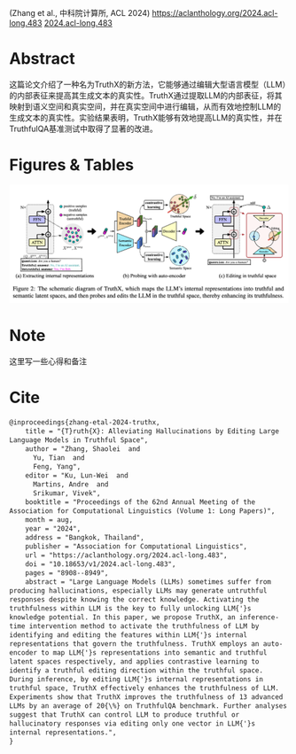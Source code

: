 (Zhang et al., 中科院计算所, ACL 2024)
https://aclanthology.org/2024.acl-long.483
[2024.acl-long.483](../attachments/2024.acl-long.483.pdf)

# Abstract
这篇论文介绍了一种名为TruthX的新方法，它能够通过编辑大型语言模型（LLM）的内部表征来提高其生成文本的真实性。TruthX通过提取LLM的内部表征，将其映射到语义空间和真实空间，并在真实空间中进行编辑，从而有效地控制LLM的生成文本的真实性。实验结果表明，TruthX能够有效地提高LLM的真实性，并在TruthfulQA基准测试中取得了显著的改进。

# Figures & Tables
![](../attachments/zhang2024truthx-fig2.png)

# Note
这里写一些心得和备注

# Cite
```
@inproceedings{zhang-etal-2024-truthx,
    title = "{T}ruth{X}: Alleviating Hallucinations by Editing Large Language Models in Truthful Space",
    author = "Zhang, Shaolei  and
      Yu, Tian  and
      Feng, Yang",
    editor = "Ku, Lun-Wei  and
      Martins, Andre  and
      Srikumar, Vivek",
    booktitle = "Proceedings of the 62nd Annual Meeting of the Association for Computational Linguistics (Volume 1: Long Papers)",
    month = aug,
    year = "2024",
    address = "Bangkok, Thailand",
    publisher = "Association for Computational Linguistics",
    url = "https://aclanthology.org/2024.acl-long.483",
    doi = "10.18653/v1/2024.acl-long.483",
    pages = "8908--8949",
    abstract = "Large Language Models (LLMs) sometimes suffer from producing hallucinations, especially LLMs may generate untruthful responses despite knowing the correct knowledge. Activating the truthfulness within LLM is the key to fully unlocking LLM{'}s knowledge potential. In this paper, we propose TruthX, an inference-time intervention method to activate the truthfulness of LLM by identifying and editing the features within LLM{'}s internal representations that govern the truthfulness. TruthX employs an auto-encoder to map LLM{'}s representations into semantic and truthful latent spaces respectively, and applies contrastive learning to identify a truthful editing direction within the truthful space. During inference, by editing LLM{'}s internal representations in truthful space, TruthX effectively enhances the truthfulness of LLM. Experiments show that TruthX improves the truthfulness of 13 advanced LLMs by an average of 20{\%} on TruthfulQA benchmark. Further analyses suggest that TruthX can control LLM to produce truthful or hallucinatory responses via editing only one vector in LLM{'}s internal representations.",
}
```
